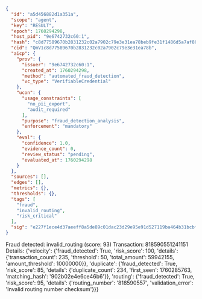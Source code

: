 ```json
{
  "id": "a5d456882d1a351a",
  "scope": "agent",
  "key": "RESULT",
  "epoch": 1760294298,
  "host_pid": "9e6742732c60:1",
  "hash": "c8d77589670b2831232c02a7902c79e3e31ea78beb9fe31f1486d5a7af804f77",
  "cid": "QmV1c8d77589670b2831232c02a7902c79e3e31ea78b",
  "aicp": {
    "prov": {
      "issuer": "9e6742732c60:1",
      "created_at": 1760294298,
      "method": "automated_fraud_detection",
      "vc_type": "VerifiableCredential"
    },
    "ucon": {
      "usage_constraints": [
        "no_pii_export",
        "audit_required"
      ],
      "purpose": "fraud_detection_analysis",
      "enforcement": "mandatory"
    },
    "eval": {
      "confidence": 1.0,
      "evidence_count": 0,
      "review_status": "pending",
      "evaluated_at": 1760294298
    }
  },
  "sources": [],
  "edges": [],
  "metrics": {},
  "thresholds": {},
  "tags": [
    "fraud",
    "invalid_routing",
    "risk_critical"
  ],
  "sig": "e227f1ece4d37aeeff8a5de89c01dac23d29e95e91d527119ba464b31bcbffbd"
}
```

Fraud detected: invalid_routing (score: 93)
Transaction: 818590551241151
Details: {'velocity': {'fraud_detected': True, 'risk_score': 100, 'details': {'transaction_count': 235, 'threshold': 50, 'total_amount': 59942155, 'amount_threshold': 10000000}}, 'duplicate': {'fraud_detected': True, 'risk_score': 85, 'details': {'duplicate_count': 234, 'first_seen': 1760285763, 'matching_hash': '902b02e4e6ce46b6'}}, 'routing': {'fraud_detected': True, 'risk_score': 95, 'details': {'routing_number': '818590557', 'validation_error': 'Invalid routing number checksum'}}}